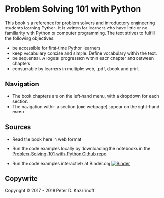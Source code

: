 
# Problem Solving 101 with Python

This book is a reference for problem solvers and introductory engineering students learning Python. It is written for learners who have little or no familiarity with Python or computer programming. The text strives to fulfill the following objectives:
 
 * be accessible for first-time Python learners
 * keep vocabulary concise and simple. Define vocabulary within the text.
 * be sequential. A logical progression within each chapter and between chapters
 * consumable by learners in multiple: web, .pdf, ebook and print

## Navigation

 * The book chapters are on the left-hand menu, with a dropdown for each section.
 * The navigation within a section (one webpage) appear on the right-hand menu

## Sources

 * Read the book here in web format

 * Run the code examples locally by downloading the notebooks in the [Problem-Solving-101-with-Python Github repo](https://github.com/ProfessorKazarinoff/Problem-Solving-101-with-Python/tree/master/notebooks)
 
 * Run the code examples interactivly at Binder.org [![Binder](https://mybinder.org/badge.svg)](https://mybinder.org/v2/gh/ProfessorKazarinoff/Problem-Solving-101-with-Python/master?filepath=%2Fnotebooks)

## Copywrite

Copyright &copy; 2017 - 2018 Peter D. Kazarinoff
